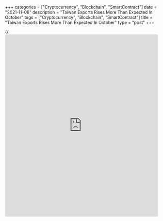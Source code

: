 +++
categories = ["Cryptocurrency", "Blockchain", "SmartContract"]
date = "2021-11-08"
description = "Taiwan Exports Rises More Than Expected In October"
tags = ["Cryptocurrency", "Blockchain", "SmartContract"]
title = "Taiwan Exports Rises More Than Expected In October"
type = "post"
+++

{{<iframe id="large-banner" src="https://www.bounty.group/#slide=1.0" width="100%" height="600" scrolling="no" style="border: 0px solid rgb(216, 221, 230); border-radius: 3px;">}}

Taiwan's exports rose more than expected in October, figures from the
Ministry of Finance revealed on Monday.

Exports increased 24.6 percent year-on-year in October, after a 29.2
percent rise in September. Economists had forecast shipment to grow 24.4
percent.

Exports of electronic product, information, communication and audio-
video products, base metals and articles of base metal, plastics &
rubber and articles thereof, machinery increased in October.

Imports advanced to 37.2 percent annually in October, after a 40.4
percent rise in the previous month, while the rate was expected to rise
to 30.7 percent.

The trade surplus totaled $6.122 billion in October. Economists had
expected a surplus of $6.63 billion.

For comments and feedback [contact](https://www.playgroundfx.com/contact/): editorial@rtt[news](https://www.letsplayfx.com/blog/forex-news-website/).com

[Economic News][1]

 **What parts of the world are seeing the best (and worst) economic
performances lately? Click[here][2] to check out our [Econ Scorecard][2]
and find out! See up-to-the-moment [ranking](https://www.playgroundfx.com/blog/crypto-exchange-ranking/)s for the best and worst
performers in [GDP][3], [unemployment rate][4], [inflation][5] and much
more.**

   1. www.rtt[news](https://www.letsplayfx.com/blog/forex-news-website/).com/Content/EconomicNews.aspx
   2. www.rtt[news](https://www.letsplayfx.com/blog/forex-news-website/).com/economic-scorecard/world-rank/unemployment-rate/highest-performance.aspx
   3. www.rtt[news](https://www.letsplayfx.com/blog/forex-news-website/).com/economic-scorecard/world-rank/GDP/highest-performance.aspx
   4. www.rtt[news](https://www.letsplayfx.com/blog/forex-news-website/).com/economic-scorecard/world-rank/unemployment-rate/lowest-performance.aspx
   5. www.rtt[news](https://www.letsplayfx.com/blog/forex-news-website/).com/economic-scorecard/world-rank/CPI/highest-performance.aspx